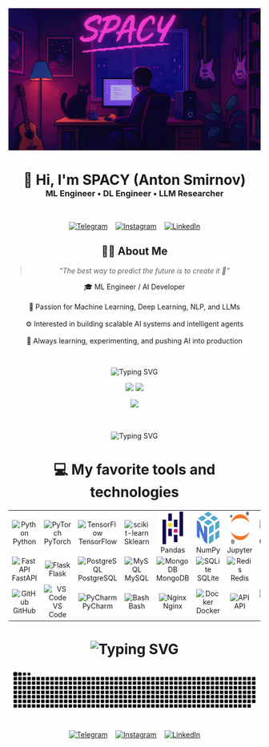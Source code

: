 <!-- ЛОГО -->

<img src="https://raw.githubusercontent.com/spacyboy/spacyboy/main/logo.png" alt="SPACY" title="SPACY"/>

<!-- ЗАГОЛОВОК -->

<h1 align="center" style="margin-bottom:0;">👋 Hi, I'm SPACY (Anton Smirnov)</h1>
<h3 align="center" style="margin-top:0;">ML Engineer • DL Engineer • LLM Researcher</h3>

<!-- СОЦСЕТИ -->

<br>

<p align="center">
  <!-- Telegram -->
  <a href="https://t.me/spaccyy" target="_blank">
    <img src="https://upload.wikimedia.org/wikipedia/commons/8/82/Telegram_logo.svg" width="60" height="60" alt="Telegram"/>&#8203;
  </a>
  &nbsp;&nbsp;&nbsp;
  <!-- Instagram -->
  <a href="https://instagram.com/spaccyy" target="_blank">
    <img src="https://upload.wikimedia.org/wikipedia/commons/a/a5/Instagram_icon.png" width="60" height="60" alt="Instagram"/>&#8203;
  </a>
  &nbsp;&nbsp;&nbsp;
  <!-- LinkedIn -->
  <a href="https://www.linkedin.com/in//" target="_blank">
    <img src="https://upload.wikimedia.org/wikipedia/commons/c/ca/LinkedIn_logo_initials.png" width="60" height="60" alt="LinkedIn"/>&#8203;
  </a>
</p>

<!-- ОБО МНЕ -->

<h2 align="center">👨‍💻 About Me</h2>

<blockquote align="center">
  <em>"The best way to predict the future is to create it 🚀"</em>
</blockquote>

<p align="center">
  🎓 ML Engineer / AI Developer  
  <br><br>
  🧪 Passion for Machine Learning, Deep Learning, NLP, and LLMs  
  <br><br>
  ⚙️ Interested in building scalable AI systems and intelligent agents  
  <br><br>
  🌱 Always learning, experimenting, and pushing AI into production  
</p>

<!-- АНИМАЦИЯ -->

<br>
<p align="center">
  <img src="https://readme-typing-svg.herokuapp.com?size=28&duration=3500&font=Share+Tech+Mono&pause=1000&center=true&vCenter=true&width=600&lines=Hi+there!+I'm+an+ML+Engineer;ML+•+DL+•+LLMs;Always+learning+new+things+🚀" alt="Typing SVG" />
</p>

<!-- ГИТХАБ СТАТИСТИКА -->

<p align="center">
  <img src="https://beautiful-github-homepage.vercel.app/api?username=spacyboy&hide_title=true&show_icons=true&theme=gotham&include_all_commits=true&hide_rank=true" height="200"/>
  <img src="https://beautiful-github-homepage.vercel.app/api/top-langs/?username=spacyboy&hide_title=false&layout=compact&theme=gotham&count_private=true" height="200"/>
</p>
<p align="center">
  <img src="https://streak-stats.demolab.com?user=spacyboy&theme=gotham&hide_border=false" height="200"/>
</p>
<br>

<!-- АНИМАЦИЯ -->

<p align="center">
<img src="https://readme-typing-svg.demolab.com?font=Share+Tech+Mono&size=28&duration=3500&pause=1200&color=00F7FF&center=true&vCenter=true&width=900&lines=%24%20init%20pipeline...;load%20dataset%20%5BOK%5D;train%20%5BGPU%20A100%5D%20%3A%20epoch%20%5B1..N%5D;metrics%3A%20ROC-AUC%200.985%E2%86%91;%3E%3E%3E%20deploy%20to%20prod%20via%20MLOps" alt="Typing SVG" />
</p>

<!-- ИКОНКИ -->

<h1 align="center">💻 My favorite tools and technologies</h1>

<table align="center">
  <!-- Row 1: Core ML / DS -->
  <tr>
    <td align="center" width="96">
      <img src="https://techstack-generator.vercel.app/python-icon.svg" alt="Python" width="65" height="65"/><br>Python
    </td>
    <td align="center" width="96">
      <img src="https://skillicons.dev/icons?i=pytorch" alt="PyTorch" width="65" height="65"/><br>PyTorch
    </td>
    <td align="center" width="96">
      <img src="https://skillicons.dev/icons?i=tensorflow" alt="TensorFlow" width="65" height="65"/><br>TensorFlow
    </td>
    <td align="center" width="96">
      <img src="https://skillicons.dev/icons?i=scikitlearn" alt="scikit-learn" width="65" height="65"/><br>Sklearn
    </td>
    <td align="center" width="96">
      <img src="https://raw.githubusercontent.com/devicons/devicon/master/icons/pandas/pandas-original.svg" width="65" height="65" alt="pandas"/><br>Pandas
    </td>
    <td align="center" width="96">
      <img src="https://raw.githubusercontent.com/devicons/devicon/master/icons/numpy/numpy-original.svg" width="65" height="65" alt="NumPy"/><br>NumPy
    </td>
    <td align="center" width="96">
      <img src="https://raw.githubusercontent.com/devicons/devicon/master/icons/jupyter/jupyter-original.svg" width="65" height="65" alt="Jupyter"/><br>Jupyter
    </td>
    <td align="center" width="96">
      <img src="https://skillicons.dev/icons?i=opencv" alt="OpenCV" width="65" height="65"/><br>OpenCV
    </td>
  </tr>

  <!-- Row 2: Data & Backend -->
  <tr>
    <td align="center" width="96">
      <img src="https://skillicons.dev/icons?i=fastapi" alt="FastAPI" width="65" height="65"/><br>FastAPI
    </td>
    <td align="center" width="96">
      <img src="https://skillicons.dev/icons?i=flask" alt="Flask" width="65" height="65"/><br>Flask
    </td>
    <td align="center" width="96">
      <img src="https://skillicons.dev/icons?i=postgres" alt="PostgreSQL" width="65" height="65"/><br>PostgreSQL
    </td>
    <td align="center" width="96">
      <img src="https://techstack-generator.vercel.app/mysql-icon.svg" alt="MySQL" width="65" height="65"/><br>MySQL
    </td>
    <td align="center" width="96">
      <img src="https://skillicons.dev/icons?i=mongodb" alt="MongoDB" width="65" height="65"/><br>MongoDB
    </td>
    <td align="center" width="96">
      <img src="https://skillicons.dev/icons?i=sqlite" alt="SQLite" width="65" height="65"/><br>SQLite
    </td>
    <td align="center" width="96">
      <img src="https://skillicons.dev/icons?i=redis" alt="Redis" width="65" height="65"/><br>Redis
    </td>
    <td align="center" width="96">
      <img src="https://skillicons.dev/icons?i=linux" alt="Linux" width="65" height="65"/><br>Linux
    </td>
  </tr>

  <!-- Row 3: Dev Tools & Extras -->
  <tr>
    <td align="center" width="96">
      <img src="https://techstack-generator.vercel.app/github-icon.svg" alt="GitHub" width="65" height="65"/><br>GitHub
    </td>
    <td align="center" width="96">
      <img src="https://skillicons.dev/icons?i=vscode" alt="VS Code" width="65" height="65"/><br>VS Code
    </td>
    <td align="center" width="96">
      <img src="https://skillicons.dev/icons?i=pycharm" alt="PyCharm" width="65" height="65"/><br>PyCharm
    </td>
    <td align="center" width="96">
      <img src="https://skillicons.dev/icons?i=bash" alt="Bash" width="65" height="65"/><br>Bash
    </td>
    <td align="center" width="96">
      <img src="https://techstack-generator.vercel.app/nginx-icon.svg" alt="Nginx" width="65" height="65"/><br>Nginx
    </td>
    <td align="center" width="96">
      <img src="https://techstack-generator.vercel.app/docker-icon.svg" alt="Docker" width="65" height="65"/><br>Docker
    </td>
    <td align="center" width="96">
      <img src="https://upload.wikimedia.org/wikipedia/commons/a/ab/Swagger-logo.png" width="65" height="65" alt="API"/><br>API
    </td>
    <td align="center" width="96">
      <img src="https://cdn.jsdelivr.net/gh/simple-icons/simple-icons/icons/mlflow.svg" width="65" height="65" alt="MLflow"/><br>MLflow
    </td>
  </tr>
</table>

<!-- АНИМАЦИЯ -->

<h1 align="center">
  <img src="https://readme-typing-svg.herokuapp.com?font=Share+Tech+Mono&size=28&duration=3500&pause=800&color=00F7FF&center=true&vCenter=true&width=900&lines=SPACY+%7C+ML+ENGINEER+%7C+RUSSIA;Progress+Vibes+Only+⚡" alt="Typing SVG" />
</h1>

<!-- ГИФКА -->

<img src="https://raw.githubusercontent.com/ishandutta2007/snk/output-svg-only/github-contribution-grid-snake.svg" alt="e" style="max-width: 100%;">

<!-- СОЦСЕТИ -->

<br>

<p align="center">
  <!-- Telegram -->
  <a href="https://t.me/spaccyy" target="_blank">
    <img src="https://upload.wikimedia.org/wikipedia/commons/8/82/Telegram_logo.svg" width="60" height="60" alt="Telegram"/>&#8203;
  </a>
  &nbsp;&nbsp;&nbsp;
  <!-- Instagram -->
  <a href="https://instagram.com/spaccyy" target="_blank">
    <img src="https://upload.wikimedia.org/wikipedia/commons/a/a5/Instagram_icon.png" width="60" height="60" alt="Instagram"/>&#8203;
  </a>
  &nbsp;&nbsp;&nbsp;
  <!-- LinkedIn -->
  <a href="https://www.linkedin.com/in//" target="_blank">
    <img src="https://upload.wikimedia.org/wikipedia/commons/c/ca/LinkedIn_logo_initials.png" width="60" height="60" alt="LinkedIn"/>&#8203;
  </a>
</p>
